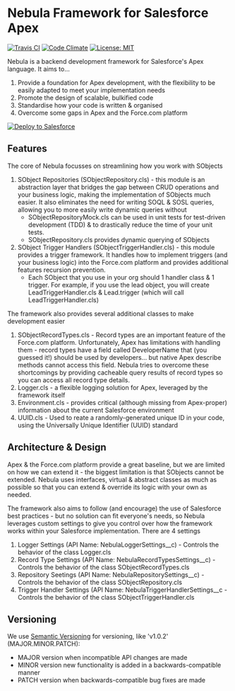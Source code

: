 # Nebula Framework for Salesforce Apex
[![Travis CI](https://travis-ci.org/jongpie/NebulaFramework.svg?branch=master)](https://travis-ci.org/jongpie/NebulaFramework)
[![Code Climate](https://codeclimate.com/github/jongpie/NebulaFramework.png)](https://codeclimate.com/github/jongpie/NebulaFramework)
[![License: MIT](https://img.shields.io/badge/License-MIT-blue.svg)](https://opensource.org/licenses/MIT)

Nebula is a backend development framework for Salesforce's Apex language. It aims to...
1. Provide a foundation for Apex development, with the flexibility to be easily adapted to meet your implementation needs
2. Promote the design of scalable, bulkified code
3. Standardise how your code is written & organised
4. Overcome some gaps in Apex and the Force.com platform

<a href="https://githubsfdeploy.herokuapp.com?owner=jongpie&repo=NebulaFramework">
     <img alt="Deploy to Salesforce"src="https://raw.githubusercontent.com/afawcett/githubsfdeploy/master/src/main/webapp/resources/img/deploy.png">
</a>

## Features
The core of Nebula focusses on streamlining how you work with SObjects
1. SObject Repositories (SObjectRepository.cls) - this module is an abstraction layer that bridges the gap between CRUD operations and your business logic, making the implementation of SObjects much easier. It also eliminates the need for writing SOQL & SOSL queries, allowing you to more easily write dynamic queries without
    * SObjectRepositoryMock.cls can be used in unit tests for test-driven development (TDD) & to drastically reduce the time of your unit tests.
    * SObjectRepository.cls provides dynamic querying of SObjects
2. SObject Trigger Handlers (SObjectTriggerHandler.cls) - this module provides a trigger framework. It handles how to implement triggers (and your business logic) into the Force.com platform and provides additional features recursion prevention.
    * Each SObject that you use in your org should 1 handler class & 1 trigger. For example, if you use the lead object, you will create LeadTriggerHandler.cls & Lead.trigger (which will call LeadTriggerHandler.cls)

The framework also provides several additional classes to make development easier
1. SObjectRecordTypes.cls - Record types are an important feature of the Force.com platform. Unfortunately, Apex has limitations with handling them - record types have a field called DeveloperName that (you guessed it!) should be used by developers... but native Apex describe methods cannot access this field. Nebula tries to overcome these shortcomings by providing cacheable query results of record types so you can access all record type details.
2. Logger.cls - a flexible logging solution for Apex, leveraged by the framework itself
3. Environment.cls - provides critical (although missing from Apex-proper) information about the current Salesforce environment
4. UUID.cls - Used to reate a randomly-generated unique ID in your code, using the Universally Unique Identifier (UUID) standard

## Architecture & Design
Apex & the Force.com platform provide a great baseline, but we are limited on how we can extend it - the biggest limitation is that SObjects cannot be extended. Nebula uses interfaces, virtual & abstract classes as much as possible so that you can extend & override its logic with your own as needed.

The framework also aims to follow (and encourage) the use of Salesforce best practices - but no solution can fit everyone's needs, so Nebula leverages custom settings to give you control over how the framework works within your Salesforce implementation. There are 4 settings
1. Logger Settings (API Name: NebulaLoggerSettings__c) - Controls the behavior of the class Logger.cls
2. Record Type Settings (API Name: NebulaRecordTypesSettings__c) - Controls the behavior of the class SObjectRecordTypes.cls
3. Repository Seetings (API Name: NebulaRepositorySettings__c) - Controls the behavior of the class SObjectRepository.cls
4. Trigger Handler Settings (API Name: NebulaTriggerHandlerSettings__c - Controls the behavior of the class SObjectTriggerHandler.cls

## Versioning
We use [Semantic Versioning](http://semver.org/) for versioning, like 'v1.0.2' (MAJOR.MINOR.PATCH):

- MAJOR version when incompatible API changes are made
- MINOR version new functionality is added in a backwards-compatible manner
- PATCH version when backwards-compatible bug fixes are made